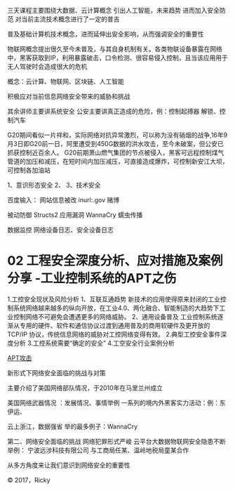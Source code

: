 

三天课程主要围绕大数据、云计算概念   引出人工智能，未来趋势  进而加入安全防范
对当前主流技术概念进行了一定的普吉

普及基础计算机技术概念，进而延伸出安全影响，从而强调安全的重要性

物联网概念提出很久至今未普及，与其自身机制有关。各类物联设备暴露在网络中，黑客获取到IP，利用暴露破击，口令检测、很容易侵入控制，且当该应用用于无人驾驶时会造成很大的危机

概念：云计算、物联网、区块链、人工智能


积极应对当前信息网络安全带来的威胁和挑战

其余讲师主要讲系统安全
公安主要讲真正造成的危险，例：控制起搏器  解锁、控制汽车 

G20期间看似一片祥和，实际网络对抗异常激烈，可以称为没有硝烟的战争,16年9月3日即G20前一日，阿里遭受到450G数据的洪水攻击，至今未破案，但公安已抓获控制近百余人。
G20前期萧山燃气集团的节点被侵入，黑客可远程控制煤气管道的加压和减压，在短时间内加压减压，可直接造成爆炸，可控制新安江大坝，可控制各加油站

1、意识形态安全
2、
3、技术安全

百度输入：
网站信息被改
inurl:.gov 赌博

被动防御
   Structs2 应用漏洞
   WannaCry 蠕虫传播

   数据监控
   网络设备日志、安全设备日志

   #  02 工程安全深度分析、应对措施及案例分享 -工业控制系统的APT之伤
   1.工控安全现状及风险分析
      1、互联互通趋势
         新技术的应用使得原来封闭的工业控制系统网络越来越多的纵向开放，在工业4.0、两化融合、智能制造的大趋势下工业控制网络不可避免会遭遇更多的网络威胁。
      2、通用设备普及
         工业控制系统逐渐从专用的硬件、软件和通信协议过渡到通用普及的商用软硬件及更开放的TCP/IP
         协议，传统信息网络的威胁对工控网络变得有效。
   2.典型工控安全事件深度分析
   3.工控系统需要“确定的安全”
   4.工空安全行业案例分析

   [APT攻击](https://baike.baidu.com/item/APT攻击/5030382?fr=aladdin)

   新形式下网络安全面临的挑战与对策

   主要介绍了美国网络部队情况，于2010年在马里兰州成立

   美国网络武器情况 ：发展情况、事情举例
   一系列的境内外黑客实力活动：例：东伊运、





云上浙江，数据强省
举的最多例子：WannaCry

第二、网络安全面临的挑战
  网络犯罪形式严峻
  云平台大数据物联网安全隐患不断
举例：
宁波远涉科技有限公司 与工商局任某、温岭地税局童某合作

从多方角度来让我们意识到网络安全的重要性







&copy; 2017，Ricky
